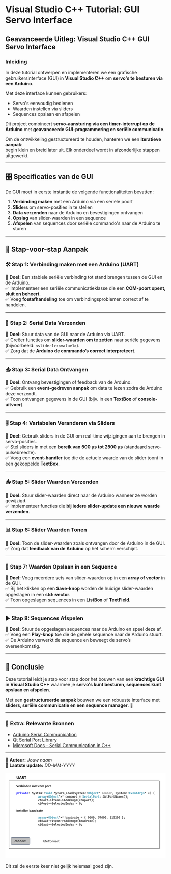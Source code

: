 # Visual Studio C++ Tutorial: GUI Servo Interface

## Geavanceerde Uitleg: Visual Studio C++ GUI Servo Interface

### Inleiding
In deze tutorial ontwerpen en implementeren we een grafische gebruikersinterface (GUI) in **Visual Studio C++** om **servo's te besturen via een Arduino**.  

Met deze interface kunnen gebruikers:  
- Servo's eenvoudig bedienen  
- Waarden instellen via sliders  
- Sequences opslaan en afspelen  

Dit project combineert **servo-aansturing via een timer-interrupt op de Arduino** met **geavanceerde GUI-programmering en seriële communicatie**.  

Om de ontwikkeling gestructureerd te houden, hanteren we een **iteratieve aanpak**:  
begin klein en breid later uit. Elk onderdeel wordt in afzonderlijke stappen uitgewerkt.  

---

## 🎛️ Specificaties van de GUI
De GUI moet in eerste instantie de volgende functionaliteiten bevatten:

1. **Verbinding maken** met een Arduino via een seriële poort  
2. **Sliders** om servo-posities in te stellen  
3. **Data verzenden** naar de Arduino en bevestigingen ontvangen  
4. **Opslag** van slider-waarden in een sequence  
5. **Afspelen** van sequences door seriële commando's naar de Arduino te sturen  

---

## 📌 Stap-voor-stap Aanpak

### 🛠️ **Stap 1: Verbinding maken met een Arduino (UART)**
🔹 **Doel:** Een stabiele seriële verbinding tot stand brengen tussen de GUI en de Arduino.  
✅ Implementeer een seriële communicatieklasse die een **COM-poort opent, sluit en beheert**.  
✅ Voeg **foutafhandeling** toe om verbindingsproblemen correct af te handelen.  

---

### 📡 **Stap 2: Serial Data Verzenden**
🔹 **Doel:** Stuur data van de GUI naar de Arduino via UART.  
✅ Creëer functies om **slider-waarden om te zetten** naar seriële gegevens (bijvoorbeeld: `<slider1>:<value1>`).  
✅ Zorg dat de **Arduino de commando’s correct interpreteert**.  

---

### 📥 **Stap 3: Serial Data Ontvangen**
🔹 **Doel:** Ontvang bevestigingen of feedback van de Arduino.  
✅ Gebruik een **event-gedreven aanpak** om data te lezen zodra de Arduino deze verzendt.  
✅ Toon ontvangen gegevens in de GUI (bijv. in een **TextBox** of **console-uitvoer**).  

---

### 🎚️ **Stap 4: Variabelen Veranderen via Sliders**
🔹 **Doel:** Gebruik sliders in de GUI om real-time wijzigingen aan te brengen in servo-posities.  
✅ Stel sliders in met een **bereik van 500 µs tot 2500 µs** (standaard servo-pulsebreedte).  
✅ Voeg een **event-handler** toe die de actuele waarde van de slider toont in een gekoppelde **TextBox**.  

---

### 📤 **Stap 5: Slider Waarden Verzenden**
🔹 **Doel:** Stuur slider-waarden direct naar de Arduino wanneer ze worden gewijzigd.  
✅ Implementeer functies die **bij iedere slider-update een nieuwe waarde verzenden**.  

---

### 📊 **Stap 6: Slider Waarden Tonen**
🔹 **Doel:** Toon de slider-waarden zoals ontvangen door de Arduino in de GUI.  
✅ Zorg dat **feedback van de Arduino** op het scherm verschijnt.  

---

### 💾 **Stap 7: Waarden Opslaan in een Sequence**
🔹 **Doel:** Voeg meerdere sets van slider-waarden op in een **array of vector** in de GUI.  
✅ Bij het klikken op een **Save-knop** worden de huidige slider-waarden opgeslagen in een **std::vector**.  
✅ Toon opgeslagen sequences in een **ListBox** of **TextField**.  

---

### ▶️ **Stap 8: Sequences Afspelen**
🔹 **Doel:** Stuur de opgeslagen sequences naar de Arduino en speel deze af.  
✅ Voeg een **Play-knop** toe die de gehele sequence naar de Arduino stuurt.  
✅ De Arduino verwerkt de sequence en beweegt de servo’s overeenkomstig.  

---

## 📌 Conclusie  
Deze tutorial leidt je stap voor stap door het bouwen van een **krachtige GUI in Visual Studio C++** waarmee je **servo's kunt besturen, sequences kunt opslaan en afspelen**.  

Met een **gestructureerde aanpak** bouwen we een robuuste interface met **sliders, seriële communicatie en een sequence manager**. 🚀  

---

### 📜 **Extra: Relevante Bronnen**
- [Arduino Serial Communication](https://www.arduino.cc/reference/en/language/functions/communication/serial/)
- [Qt Serial Port Library](https://doc.qt.io/qt-5/qtserialport-index.html)
- [Microsoft Docs - Serial Communication in C++](https://learn.microsoft.com/en-us/windows/win32/devio/serial-communications-in-windows)

---

🔹 **Auteur:** *Jouw naam*  
🔹 **Laatste update:** *DD-MM-YYYY*  


![Mijn afbeelding](images/UART.png)





















Dit zal de eerste keer niet gelijk helemaal goed zijn.















